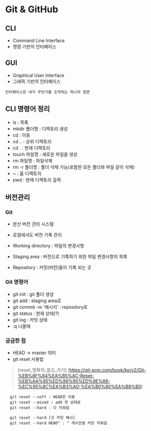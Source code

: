 # Git & GitHub

## CLI
 - Command Line Interface
 - 명령 기반의 인터페이스

## GUI
  - Graphical User Interface
  - 그래픽 기반의 인터페이스

  `인터페이스란 내가 무언가를 조작하는 하나의 접면`

## CLI 명령어 정리
  - ls : 목록
  - mkdir 폴더명 : 디렉토리 생성
  - cd : 이동
  - cd .. : 상위 디렉토리
  - cd . : 현재 디렉토리
  - touch 파일명 : 새로운 파일을 생성
  - rm 파일명 : 파일삭제
  - rm -r 폴더명 : 폴더 삭제 가능(포함한 모든 폴더와 파일 같이 삭제)
  - ~ : 홈 디렉토리
  - pwd : 현재 디렉토리 출력

## 버전관리
### Git
  - 분산 버전 관리 시스템
  - 로컬에서도 버전 기록 관리

  - Working directory : 파일의 변경사항
  - Staging area : 버전으로 기록하기 위한 파일 변경사항의 목록
  - Repository : 커밋(버전)들이 기록 되는 곳
  
  ### Git 명령어
  - git init : git 폴더 생성
  - git add : staging area로
  - git commit -m '메시지' : repository로
  - git status : 현재 상태(?)
  - git log : 커밋 상태
  - :q 나올때

  ### 궁금한 점
  - HEAD -> master 의미
  - git reset 사용법
  > [reset_명확히_알고_가기] (https://git-scm.com/book/ko/v2/Git-%EB%8F%84%EA%B5%AC-Reset-%EB%AA%85%ED%99%95%ED%9E%88-%EC%95%8C%EA%B3%A0-%EA%B0%80%EA%B8%B0)

    
      git reset --soft : HEAD만 이동
      git reset --mixed : add 전 상태로
      git reset --hard : 다 지워짐
      
      git reset --hard [깃 커밋 해시]
      git reset --hard HEAD^ : ^ 개수만큼 커밋 지워짐
    